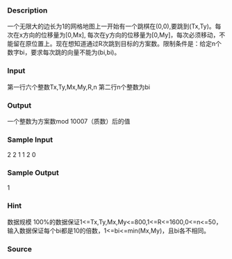 
### Description
一个无限大的边长为1的网格地图上一开始有一个跳棋在(0,0),要跳到(Tx,Ty)。每次在x方向的位移量为[0,Mx], 每次在y方向的位移量为[0,My]，每次必须移动，不能留在原位置上。现在想知道通过R次跳到目标的方案数。限制条件是：给定n个数字bi，要求每次跳的向量不能为(bi,bi)。
### Input
第一行六个整数Tx,Ty,Mx,My,R,n
第二行n个整数为bi 
### Output
一个整数为方案数mod 10007（质数）后的值

### Sample Input
2 2 1 1 2 0


### Sample Output
 1



### Hint
数据规模
100%的数据保证1<=Tx,Ty,Mx,My<=800,1<=R<=1600,0<=n<=50，输入数据保证每个bi都是10的倍数，1<=bi<=min(Mx,My)，且bi各不相同。

### Source

